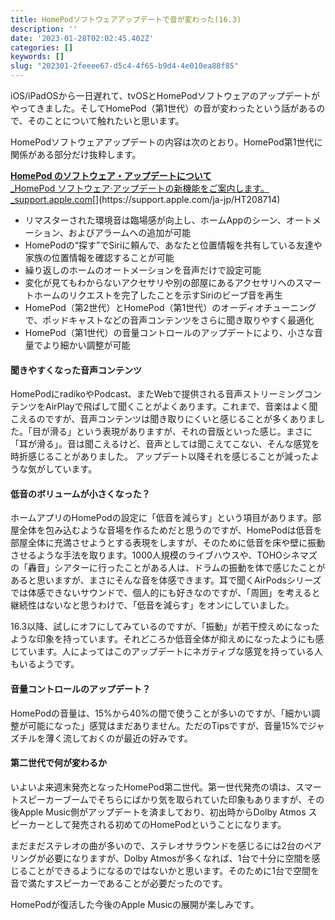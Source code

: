 ```yaml
---
title: HomePodソフトウェアアップデートで音が変わった(16.3)
description: ''
date: '2023-01-28T02:02:45.402Z'
categories: []
keywords: []
slug: "202301-2feeee67-d5c4-4f65-b9d4-4e010ea88f85"
---
```

iOS/iPadOSから一日遅れて、tvOSとHomePodソフトウェアのアップデートがやってきました。そしてHomePod（第1世代）の音が変わったという話があるので、そのことについて触れたいと思います。

HomePodソフトウェアアップデートの内容は次のとおり。HomePod第1世代に関係がある部分だけ抜粋します。

[**HomePod のソフトウェア・アップデートについて**  
_HomePod ソフトウェア‧アップデートの新機能をご案内します。_support.apple.com](https://support.apple.com/ja-jp/HT208714 "https://support.apple.com/ja-jp/HT208714")[](https://support.apple.com/ja-jp/HT208714)

*   リマスターされた環境音は臨場感が向上し、ホームAppのシーン、オートメーション、およびアラームへの追加が可能
*   HomePodの“探す”でSiriに頼んで、あなたと位置情報を共有している友達や家族の位置情報を確認することが可能
*   繰り返しのホームのオートメーションを音声だけで設定可能
*   変化が見てもわからないアクセサリや別の部屋にあるアクセサリへのスマートホームのリクエストを完了したことを示すSiriのビープ音を再生
*   HomePod（第2世代）とHomePod（第1世代）のオーディオチューニングで、ポッドキャストなどの音声コンテンツをさらに聞き取りやすく最適化
*   HomePod（第1世代）の音量コントロールのアップデートにより、小さな音量でより細かい調整が可能

#### 聞きやすくなった音声コンテンツ

HomePodにradikoやPodcast、またWebで提供される音声ストリーミングコンテンツをAirPlayで飛ばして聞くことがよくあります。これまで、音楽はよく聞こえるのですが、音声コンテンツは聞き取りにくいと感じることが多くありました。「目が滑る」という表現がありますが、それの音版といった感じ。まさに「耳が滑る」。音は聞こえるけど、音声としては聞こえてこない、そんな感覚を時折感じることがありました。 アップデート以降それを感じることが減ったような気がしています。

#### 低音のボリュームが小さくなった？

ホームアプリのHomePodの設定に「低音を減らす」という項目があります。部屋全体を包み込むような音場を作るためだと思うのですが、HomePodは低音を部屋全体に充満させようとする表現をしますが、そのために低音を床や壁に振動させるような手法を取ります。1000人規模のライブハウスや、TOHOシネマズの「轟音」シアターに行ったことがある人は、ドラムの振動を体で感じたことがあると思いますが、まさにそんな音を体感できます。耳で聞くAirPodsシリーズでは体感できないサウンドで、個人的にも好きなのですが、「周囲」を考えると継続性はないなと思うわけで、「低音を減らす」をオンにしていました。

16.3以降、試しにオフにしてみているのですが、「振動」が若干控えめになったような印象を持っています。それどころか低音全体が抑えめになったようにも感じています。人によってはこのアップデートにネガティブな感覚を持っている人もいるようです。

#### 音量コントロールのアップデート？

HomePodの音量は、15%から40%の間で使うことが多いのですが、「細かい調整が可能になった」感覚はまだありません。ただのTipsですが、音量15%でジャズチルを薄く流しておくのが最近の好みです。

#### 第二世代で何が変わるか

いよいよ来週末発売となったHomePod第二世代。第一世代発売の頃は、スマートスピーカーブームでそちらにばかり気を取られていた印象もありますが、その後Apple Music側がアップデートを済ましており、初出時からDolby Atmos スピーカーとして発売される初めてのHomePodということになります。

まだまだステレオの曲が多いので、ステレオサラウンドを感じるには2台のペアリングが必要になりますが、Dolby Atmosが多くなれば、1台で十分に空間を感じることができるようになるのではないかと思います。そのために1台で空間を音で満たすスピーカーであることが必要だったのです。

HomePodが復活した今後のApple Musicの展開が楽しみです。